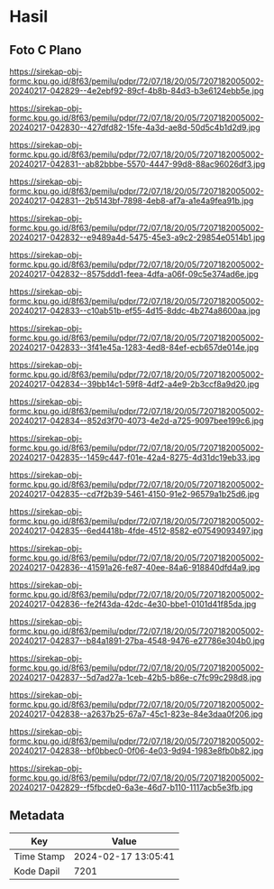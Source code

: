 # Hasil

## Foto C Plano

https://sirekap-obj-formc.kpu.go.id/8f63/pemilu/pdpr/72/07/18/20/05/7207182005002-20240217-042829--4e2ebf92-89cf-4b8b-84d3-b3e6124ebb5e.jpg

https://sirekap-obj-formc.kpu.go.id/8f63/pemilu/pdpr/72/07/18/20/05/7207182005002-20240217-042830--427dfd82-15fe-4a3d-ae8d-50d5c4b1d2d9.jpg

https://sirekap-obj-formc.kpu.go.id/8f63/pemilu/pdpr/72/07/18/20/05/7207182005002-20240217-042831--ab82bbbe-5570-4447-99d8-88ac96026df3.jpg

https://sirekap-obj-formc.kpu.go.id/8f63/pemilu/pdpr/72/07/18/20/05/7207182005002-20240217-042831--2b5143bf-7898-4eb8-af7a-a1e4a9fea91b.jpg

https://sirekap-obj-formc.kpu.go.id/8f63/pemilu/pdpr/72/07/18/20/05/7207182005002-20240217-042832--e9489a4d-5475-45e3-a9c2-29854e0514b1.jpg

https://sirekap-obj-formc.kpu.go.id/8f63/pemilu/pdpr/72/07/18/20/05/7207182005002-20240217-042832--8575ddd1-feea-4dfa-a06f-09c5e374ad6e.jpg

https://sirekap-obj-formc.kpu.go.id/8f63/pemilu/pdpr/72/07/18/20/05/7207182005002-20240217-042833--c10ab51b-ef55-4d15-8ddc-4b274a8600aa.jpg

https://sirekap-obj-formc.kpu.go.id/8f63/pemilu/pdpr/72/07/18/20/05/7207182005002-20240217-042833--3f41e45a-1283-4ed8-84ef-ecb657de014e.jpg

https://sirekap-obj-formc.kpu.go.id/8f63/pemilu/pdpr/72/07/18/20/05/7207182005002-20240217-042834--39bb14c1-59f8-4df2-a4e9-2b3ccf8a9d20.jpg

https://sirekap-obj-formc.kpu.go.id/8f63/pemilu/pdpr/72/07/18/20/05/7207182005002-20240217-042834--852d3f70-4073-4e2d-a725-9097bee199c6.jpg

https://sirekap-obj-formc.kpu.go.id/8f63/pemilu/pdpr/72/07/18/20/05/7207182005002-20240217-042835--1459c447-f01e-42a4-8275-4d31dc19eb33.jpg

https://sirekap-obj-formc.kpu.go.id/8f63/pemilu/pdpr/72/07/18/20/05/7207182005002-20240217-042835--cd7f2b39-5461-4150-91e2-96579a1b25d6.jpg

https://sirekap-obj-formc.kpu.go.id/8f63/pemilu/pdpr/72/07/18/20/05/7207182005002-20240217-042835--6ed4418b-4fde-4512-8582-e07549093497.jpg

https://sirekap-obj-formc.kpu.go.id/8f63/pemilu/pdpr/72/07/18/20/05/7207182005002-20240217-042836--41591a26-fe87-40ee-84a6-918840dfd4a9.jpg

https://sirekap-obj-formc.kpu.go.id/8f63/pemilu/pdpr/72/07/18/20/05/7207182005002-20240217-042836--fe2f43da-42dc-4e30-bbe1-0101d41f85da.jpg

https://sirekap-obj-formc.kpu.go.id/8f63/pemilu/pdpr/72/07/18/20/05/7207182005002-20240217-042837--b84a1891-27ba-4548-9476-e27786e304b0.jpg

https://sirekap-obj-formc.kpu.go.id/8f63/pemilu/pdpr/72/07/18/20/05/7207182005002-20240217-042837--5d7ad27a-1ceb-42b5-b86e-c7fc99c298d8.jpg

https://sirekap-obj-formc.kpu.go.id/8f63/pemilu/pdpr/72/07/18/20/05/7207182005002-20240217-042838--a2637b25-67a7-45c1-823e-84e3daa0f206.jpg

https://sirekap-obj-formc.kpu.go.id/8f63/pemilu/pdpr/72/07/18/20/05/7207182005002-20240217-042838--bf0bbec0-0f06-4e03-9d94-1983e8fb0b82.jpg

https://sirekap-obj-formc.kpu.go.id/8f63/pemilu/pdpr/72/07/18/20/05/7207182005002-20240217-042829--f5fbcde0-6a3e-46d7-b110-1117acb5e3fb.jpg


## Metadata

| Key        | Value               |
| ---------- | ------------------- |
| Time Stamp | 2024-02-17 13:05:41 |
| Kode Dapil | 7201                |



